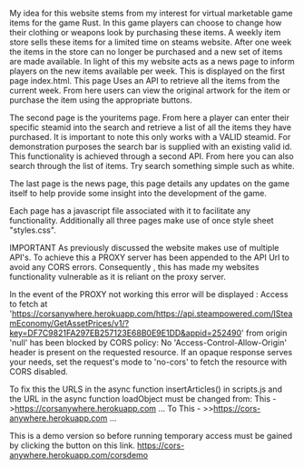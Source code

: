 My idea for this website stems from my interest for virtual marketable game items for the game Rust.
In this game players can choose to change how their clothing or weapons look by purchasing these items.
A weekly item store sells these items for a limited time on steams website.
After one week the items in the store can no longer be purchased and a new set of items are made available.
In light of this my website acts as a news page to inform players on the new items available per week.
This is displayed on the first page index.html.
This page Uses an API to retrieve all the items from the current week.
From here users can view the original artwork for the item or purchase the item using the appropriate buttons.

The second page is the youritems page. From here a player can enter their specific steamid into the search and retrieve
a list of all the items they have purchased. It is important to note this only works with a VALID steamid.
For demonstration purposes the search bar is supplied with an existing valid id.
This functionality is achieved through a second API.
From here you can also search through the list of items. Try search something simple such as white.

The last page is the news page, this page details any updates on the game itself to help provide some insight into the development of the game.

Each page has a javascript file associated with it to facilitate any functionality. Additionally all three pages make use of once style sheet "styles.css".

IMPORTANT
As previously discussed the website makes use of multiple API's.
To achieve this a PROXY server has been appended to the API Url to avoid any CORS errors.
Consequently , this has made my websites functionality vulnerable as it is reliant on the proxy server.

In the event of the PROXY not working this error will be displayed :
Access to fetch at 'https://corsanywhere.herokuapp.com/https://api.steampowered.com/ISteamEconomy/GetAssetPrices/v1/?key=DF7C9821FA297EB257123E68B0E9E1DD&appid=252490' from origin 'null' has been blocked by CORS policy: No 'Access-Control-Allow-Origin' header is present on the requested resource. If an opaque response serves your needs, set the request's mode to 'no-cors' to fetch the resource with CORS disabled.

To fix this the URLS in the async function insertArticles() in scripts.js and the URL in the async function loadObject must be changed from:
This ->https://corsanywhere.herokuapp.com ...
To This - >>https://cors-anywhere.herokuapp.com ...

This is a demo version so before running temporary access must be gained by clicking the button on this link.
https://cors-anywhere.herokuapp.com/corsdemo
